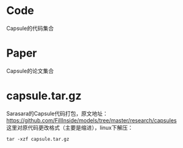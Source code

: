 # Code
Capsule的代码集合
# Paper
Capsule的论文集合
# capsule.tar.gz
Sarasara的Capsule代码打包，原文地址：https://github.com/FillInside/models/tree/master/research/capsules <br>
这里对原代码更改格式（主要是缩进），linux下解压：<br>
     
    tar -xzf capsule.tar.gz
